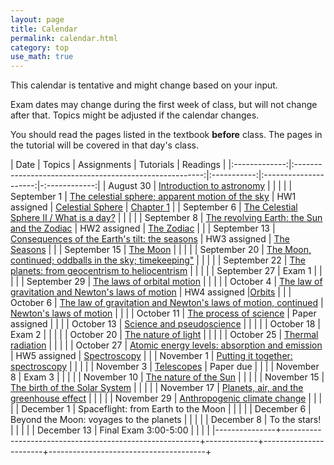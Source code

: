 ```yaml
---
layout: page
title: Calendar
permalink: calendar.html
category: top 
use_math: true
---
```


    
This calendar is tentative and might change based on your input. 

Exam dates may change during the first week of class, but will not change after that. Topics might be adjusted if the calendar changes.

You should read the pages listed in the textbook **before** class. The pages in the tutorial will be covered in that day's class.


| Date          | Topics                                                  | Assignments | Tutorials             |  Readings     |
|:-------------:|:-------------------------------------------------------:|:-----------:|:---------------------:|-:------------:|
| August 30 | <a href="slides/lecture1/lecture1-2022.pdf">Introduction to astronomy</a> |  |  | |
| September 1 | <a href="slides/lecture2/lecture2-2022.pdf">The celestial sphere; apparent motion of the sky</a> | HW1 assigned | <a href="tutorials/celestial-sphere/celestial-sphere.pdf">Celestial Sphere</a> |  <a href="https://openstax.org/books/astronomy/pages/1-introduction">Chapter 1</a> |
| September 6 | <a href="slides/lecture3/lecture3.pdf">The Celestial Sphere II / What is a day?</a> |  | |  |
| September 8 | <a href="slides/lecture4/lecture4.pdf">The revolving Earth: the Sun and the Zodiac</a> | HW2 assigned | <a href="tutorials/zodiac-motion/zodiac-motion.pdf">The Zodiac</a> |  |
| September 13 | <a href="slides/lecture5/lecture5.pdf">Consequences of the Earth's tilt: the seasons</a> | HW3 assigned  | <a href="tutorials/the-seasons/the-seasons.pdf">The Seasons</a>  |  |
| September 15 | <a href="slides/lecture6/lecture6.pdf">The Moon</a> | |  |  |
| September 20 | <a href="slides/lecture7/lecture7.pdf">The Moon, continued; oddballs in the sky; timekeeping"</a> |  |  |  |
| September 22 | <a href="slides/lecture8/lecture8.pdf">The planets: from geocentrism to heliocentrism</a> |  |  |  |
| September 27 | Exam 1 |  |  |  |
| September 29 | <a href="slides/lecture9/lecture9.pdf">The laws of orbital motion</a> | |  |  |
| October 4 | <a href="slides/lecture10/lecture10.pdf">The law of gravitation and Newton's laws of motion</a> | HW4 assigned |<a href="tutorials/keplers-laws/keplers-laws.pdf">Orbits</a>  |  |
| October 6 |  <a href="slides/lecture11/lecture11.pdf">The law of gravitation and Newton's laws of motion, continued</a> | <a href="tutorials/newtons-laws-of-motion/newtons-laws-of-motion.pdf">Newton's laws of motion</a> |  |  |
| October 11 | <a href="slides/lecture12/lecture12.pdf">The process of science</a> | Paper assigned |  |  |
| October 13 | <a href="slides/lecture13/lecture13.pdf">Science and pseudoscience</a> |  |  |  |
| October 18 | Exam 2 |  |  |  |
| October 20 | <a href="slides/lecture14/lecture14.pdf">The nature of light</a> | | |  |
| October 25 | <a href="slides/lecture15/lecture15.pdf">Thermal radiation</a> |              |                   |  |
| October 27 | <a href="slides/lecture16/lecture16.pdf">Atomic energy levels: absorption and emission</a> | HW5 assigned | <a href="tutorials/spectroscopy/spectroscopy.pdf">Spectroscopy</a>  |  |
| November 1 | <a href="slides/lecture17/lecture17.pdf">Putting it together: spectroscopy</a> | | |  |
| November 3 | <a href="slides/lecture18/lecture18.pdf">Telescopes</a>  | Paper due |  |  |
| November 8 | Exam 3 |  |  |  |
| November 10 | <a href="slides/lecture19/lecture19.pdf">The nature of the Sun</a> |  |  |  |
| November 15 | <a href="slides/lecture20/lecture20.pdf">The birth of the Solar System</a> |  |  |  |
| November 17 | <a href="slides/lecture21/lecture21.pdf">Planets, air, and the greenhouse effect</a> |  |  |  |
| November 29 | <a href="slides/lecture22/lecture22.pdf">Anthropogenic climate change</a> |  |  |  |
| December 1 | Spaceflight: from Earth to the Moon |  |  |  |
| December 6 | Beyond the Moon: voyages to the planets |  |  |  |
| December 8 | To the stars! |  |  |  |
| December 13 | Final Exam 3:00-5:00 |  |  |  |
|---------------+---------------------------------------------------------+-------------+-----------------------+---------------------------------------+



